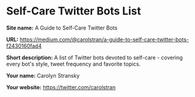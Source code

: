 # Self-Care Twitter Bots List

**Site name:** A Guide to Self-Care Twitter Bots

**URL:** https://medium.com/@carolstran/a-guide-to-self-care-twitter-bots-f2430160fad4

**Short description:** A list of Twitter bots devoted to self-care - covering every bot's style, tweet frequency and favorite topics.

**Your name:** Carolyn Stransky

**Your website:** https://twitter.com/carolstran
